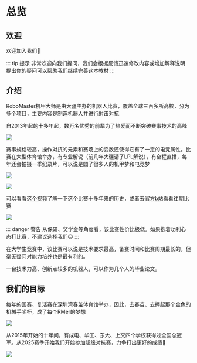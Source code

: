 # 总览
## 欢迎
欢迎加入我们:tada:  

::: tip 提示
非常欢迎向我们提问，我们会根据反馈迅速修改内容或增加解释说明  
提出你的疑问可以帮助我们继续完善这本教材
:::

## 介绍
RoboMaster机甲大师是由大疆主办的机器人比赛，覆盖全球三百多所高校，分为多个项目，主要内容是制造机器人并进行射击对抗

自2013年起的十多年起，数万名优秀的前辈为了热爱而不断突破赛事技术的高峰

![](/FA7A6994-opq3139806501.jpg)

赛事规格较高，操作对抗的元素和赛场上的变数还使得它有了一定的电竞属性。比赛在大型体育馆举办，有专业解说（前几年大疆请了LPL解说），有全程直播，每年还会拍摄一季纪录片，可以说是圆了很多人的机甲梦和电竞梦

![](/FA7A2585-opq3160614670.jpg)

![](/FA7A2958-opq3160629064.jpg)

可以看看[这个视频](https://www.bilibili.com/video/BV1oP41117f1)了解一下这个比赛十多年来的历史，或者去[官方b站](https://space.bilibili.com/20554233/channel/collectiondetail?sid=1572868)看看往期比赛

![](/RM1_6516.jpg)

::: danger 警告
从保研、奖学金等角度看，该比赛性价比极低。如果抱着功利心态打比赛，不建议选择我们:neutral_face:
:::

在大学生竞赛中，该比赛可以说是技术要求最高，备赛时间和比赛周期最长的，但毫无疑问对能力培养也是最有利的。

一台技术力高、创新点较多的机器人，可以作为几个人的毕业论文。

## 我们的目标
每年的国赛、复活赛在深圳湾春茧体育馆举办，因此，去春茧、去捧起那个金色的机械手奖杯，成了每个RMer的梦想

![](/35f1f8945d1b6cb5eb23b6b77f492939de9a1fa4.jpg)

从2015年开始的十年间，有成电、华工、东大、上交四个学校获得过全国总冠军。从2025赛季开始我们开始参加超级对抗赛，力争打出更好的成绩:muscle:

![](/FG__9629-opq3160606651.jpg)
